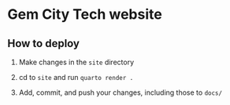 # Gem City Tech website

## How to deploy

1) Make changes in the `site` directory

2) cd to `site` and run `quarto render .`

3) Add, commit, and push your changes, including those to `docs/`
